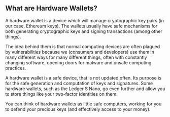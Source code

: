 ## What are Hardware Wallets?

A hardware wallet is a device which will manage cryptographic key pairs (in our case, Ethereum keys). The wallets usually have safe mechanisms for both generating cryptographic keys and signing transactions (among other things).

The idea behind them is that normal computing devices are often plagued by vulnerabilities because we (consumers and developers) use them in many different ways for many different things, often with constantly changing software, opening doors for malware and unsafe computing practices.

A hardware wallet is a safe device, that is not updated often. Its purpose is for the safe generation and computation of keys and signatures. Some hardware wallets, such as the Ledger S Nano, go even further and allow you to store things like your two-factor identities on them.

You can think of hardware wallets as little safe computers, working for you to defend your precious keys (and effectively access to your money).